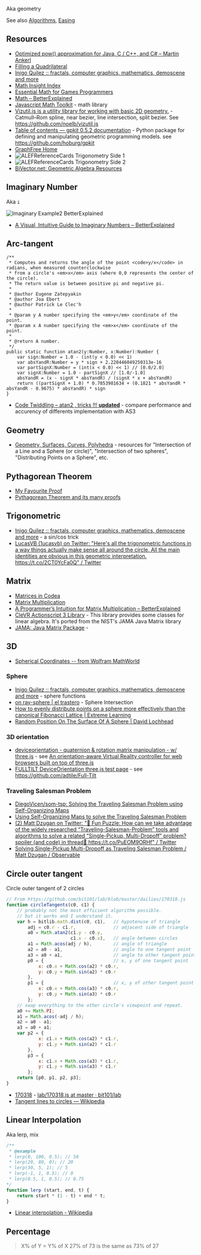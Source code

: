 Aka geometry

See also [Algorithms](../Algorithms/Algorithms.md#resources), [Easing](../Animation/Animation.md#easing)

## Resources

- [Optimized pow() approximation for Java, C / C++, and C# – Martin Ankerl](http://martin.ankerl.com/2007/10/04/optimized-pow-approximation-for-java-and-c-c/)
- [Filling a Quadrilateral](http://loopspace.mathforge.org/HowDidIDoThat/Codea/Gradient/)
- [Inigo Quilez :: fractals, computer graphics, mathematics, demoscene and more](http://www.iquilezles.org/www/index.htm)
- [Math Insight Index](http://mathinsight.org/index/general)
- [Essential Math for Games Programmers](http://www.essentialmath.com/tutorial.htm)
- [Math – BetterExplained](https://betterexplained.com/articles/category/math/)
- [Javascript Math Toolkit](https://github.com/theAlgorithmist/JSMathToolkit) - math library
- [Vizutil.js is a utility library for working with basic 2D geometry.](https://noelb.github.io/vizutil.js/) - Catmull–Rom spline, near bezier, line intersection, split bezier. See https://github.com/noelb/vizutil.js
- [Table of contents — gpkit 0.5.2 documentation](http://gpkit.readthedocs.io/en/latest/) - Python package for defining and manipulating geometric programming models. see https://github.com/hoburg/gpkit
- [GraphFree Home](http://www.graphfree.com/)
- ![ALEFReferenceCards Trigonometry   Side 1](ALEFReferenceCards-Trigonometry%20-%20Side%201.Jpg)
- ![ALEFReferenceCards Trigonometry   Side 2](ALEFReferenceCards-Trigonometry%20-%20Side%202.Jpg)
- [BiVector.net: Geometric Algebra Resources](https://bivector.net/)

## Imaginary Number

Aka `i`

![Imaginary Example2 BetterExplained](imaginary_example2%20BetterExplained.png)

- [A Visual, Intuitive Guide to Imaginary Numbers – BetterExplained](https://betterexplained.com/articles/a-visual-intuitive-guide-to-imaginary-numbers/)

## Arc-tangent

```as3
/**
 * Computes and returns the angle of the point <code>y/x</code> in radians, when measured counterclockwise
 * from a circle's <em>x</em> axis (where 0,0 represents the center of the circle).
 * The return value is between positive pi and negative pi.
 *
 * @author Eugene Zatepyakin
 * @author Joa Ebert
 * @author Patrick Le Clec'h
 *
 * @param y A number specifying the <em>y</em> coordinate of the point.
 * @param x A number specifying the <em>x</em> coordinate of the point.
 *
 * @return A number.
 */
public static function atan2(y:Number, x:Number):Number {
	var sign:Number = 1.0 - (int(y < 0.0) << 1)
	var absYandR:Number = y * sign + 2.220446049250313e-16
	var partSignX:Number = (int(x < 0.0) << 1) // [0.0/2.0]
	var signX:Number = 1.0 - partSignX // [1.0/-1.0]
	absYandR = (x - signX * absYandR) / (signX * x + absYandR)
	return ((partSignX + 1.0) * 0.7853981634 + (0.1821 * absYandR * absYandR - 0.9675) * absYandR) * sign
}
```

- [Code Twiddling – atan2 , tricks !!! **updated**](http://guihaire.com/code/?p=1168) - compare performance and accurency of differents implementation with AS3

## Geometry

- [Geometry, Surfaces, Curves, Polyhedra](http://paulbourke.net/geometry/) - resources for "Intersection of a Line and a Sphere (or circle)", "Intersection of two spheres", "Distributing Points on a Sphere", etc.

## Pythagorean Theorem

- [My Favourite Proof](http://loopspace.mathforge.org/CountingOnMyFingers/FavouriteProof/)
- [Pythagorean Theorem and its many proofs](http://www.cut-the-knot.org/pythagoras/)

## Trigonometric

- [Inigo Quilez :: fractals, computer graphics, mathematics, demoscene and more](http://www.iquilezles.org/www/articles/sincos/sincos.htm) - a sin/cos trick
- [LucasVB (1ucasvb) on Twitter: "Here's all the trigonometric functions in a way things actually make sense all around the circle. All the main identities are obvious in this geometric interpretation. https://t.co/2CT0YcFa0Q" / Twitter](https://twitter.com/LucasVB/status/1378529237322334208)

## Matrix

- [Matrices in Codea](http://loopspace.mathforge.org/HowDidIDoThat/Codea/Matrices/)
- [Matrix Multiplication](http://matrixmultiplication.xyz/)
- [A Programmer’s Intuition for Matrix Multiplication – BetterExplained](https://betterexplained.com/articles/matrix-multiplication/)
- [CleVR Actionscript 3 Library](https://github.com/ascorbic/clevrlib) - This library provides some classes for linear algebra. It's ported from the NIST's JAMA Java Matrix library
- [JAMA: Java Matrix Package](http://math.nist.gov/javanumerics/jama/) -

## 3D

- [Spherical Coordinates -- from Wolfram MathWorld](http://mathworld.wolfram.com/SphericalCoordinates.html)

### Sphere

- [Inigo Quilez :: fractals, computer graphics, mathematics, demoscene and more](http://www.iquilezles.org/www/articles/spherefunctions/spherefunctions.htm) - sphere functions
- [on ray-sphere | el trastero](http://www.iquilezles.org/blog/?p=2411) - Sphere Intersection
- [How to evenly distribute points on a sphere more effectively than the canonical Fibonacci Lattice | Extreme Learning](https://web.archive.org/web/20210901181405/http://extremelearning.com.au/how-to-evenly-distribute-points-on-a-sphere-more-effectively-than-the-canonical-fibonacci-lattice/)
- [Random Position On The Surface Of A Sphere | David Lochhead](https://web.archive.org/web/20210908081512/https://blog.davidlochhead.xyz/posts/2017-10-12-random-position-on-the-surface-of-a-sphere.html#first-try-%E2%80%94-random-vector-with-setlength)

### 3D orientation

- [deviceorientation - quaternion & rotation matrix manipulation - w/ three.js](http://rawgit.com/richtr/threeVR/master/examples/vr_basic.html) - see [An orientation-aware Virtual Reality controller for web browsers built on top of three.js](https://github.com/richtr/threeVR/)
- [FULLTILT DeviceOrientation three.js test page](http://rawgit.com/adtile/Full-Tilt/master/examples/vr_test.html) - see https://github.com/adtile/Full-Tilt

### Traveling Salesman Problem

- [DiegoVicen/som-tsp: Solving the Traveling Salesman Problem using Self-Organizing Maps](https://github.com/DiegoVicen/som-tsp)
- [Using Self-Organizing Maps to solve the Traveling Salesman Problem](https://web.archive.org/web/20210906072152/https://diego.codes/post/som-tsp/)
- [(2) Matt Dzugan on Twitter: "📣 Fun Puzzle: How can we take advantage of the widely researched “Traveling-Salesman-Problem” tools and algorithms to solve a related “Single-Pickup, Multi-Dropoff” problem? spoiler (and code) in thread🧵 https://t.co/PuEOM9ORHf" / Twitter](https://twitter.com/MattDzugan/status/1438927293661995012)
- [Solving Single-Pickup Multi-Dropoff as Traveling Salesman Problem / Matt Dzugan / Observable](https://observablehq.com/@mattdzugan/solving-single-pickup-multi-dropoff-as-traveling-salesman)

## Circle outer tangent

Circle outer tangent of 2 circles

```js
// From https://github.com/bit101/lab/blob/master/dailies/170318.js
function circleTangents(c0, c1) {
	// probably not the most efficient algorithm possible.
	// but it works and I understand it.
	var h = bitlib.math.dist(c0, c1),	// hypotenuse of triangle
		adj = c0.r - c1.r,				// adjacent side of triangle
		a0 = Math.atan2(c1.y - c0.y,
		                c1.x - c0.x),	// angle between circles
		a1 = Math.acos(adj / h),		// angle of triangle
		a2 = a0 - a1,					// angle to one tangent point
		a3 = a0 + a1,					// angle to other tangent point
		p0 = {							// x, y of one tangent point
			x: c0.x + Math.cos(a2) * c0.r,
			y: c0.y + Math.sin(a2) * c0.r
		},
		p1 = {							// x, y of other tangent point
			x: c0.x + Math.cos(a3) * c0.r,
			y: c0.y + Math.sin(a3) * c0.r
		};
	// swap everything to the other circle's viewpoint and repeat.
	a0 += Math.PI;
	a1 = Math.acos(-adj / h);
	a2 = a0 - a1;
	a3 = a0 + a1;
	var p2 = {
			x: c1.x + Math.cos(a2) * c1.r,
			y: c1.y + Math.sin(a2) * c1.r
		},
		p3 = {
			x: c1.x + Math.cos(a3) * c1.r,
			y: c1.y + Math.sin(a3) * c1.r
		};
	return [p0, p1, p2, p3];
}
```

- [170318](https://bit101.github.io/lab/dailies/170318.html) - [lab/170318.js at master · bit101/lab](https://github.com/bit101/lab/blob/master/dailies/170318.js)
- [Tangent lines to circles — Wikipedia](https://en.wikipedia.org/wiki/Tangent_lines_to_circles#Outer_tangent)

## Linear Interpolation

Aka lerp, mix

```js
/**
 * @example
 * lerp(0, 100, 0.5); // 50
 * lerp(20, 80, 0); // 20
 * lerp(30, 5, 1); // 5
 * lerp(-1, 1, 0.5); // 0
 * lerp(0.5, 1, 0.5); // 0.75
*/
function lerp (start, end, t) {
	return start * (1 - t) + end * t;
}
```

- [Linear interpolation - Wikipedia](https://en.wikipedia.org/wiki/Linear_interpolation)

## Percentage

> X% of Y = Y% of X
> 27% of 73 is the same as 73% of 27
